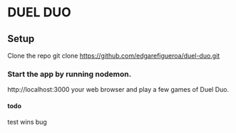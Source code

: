 # DUEL DUO
## Setup
Clone the repo
git clone https://github.com/edgarefigueroa/duel-duo.git

### Start the app by running nodemon.
http://localhost:3000 your web browser and play a few games of Duel Duo.

#### todo
test
wins bug